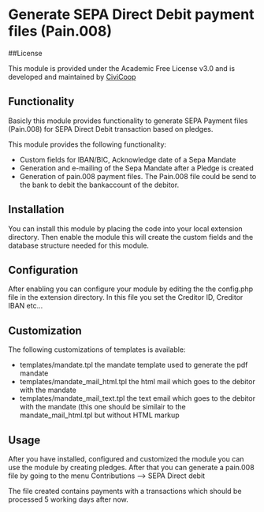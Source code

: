 # Generate SEPA Direct Debit payment files (Pain.008)

##License

This module is provided under the Academic Free License v3.0 and is developed and maintained by [CiviCoop](http://www.civicoop.org)

## Functionality

Basicly this module provides functionality to generate SEPA Payment files (Pain.008) for SEPA Direct Debit transaction based on pledges.

This module provides the following functionality:

* Custom fields for IBAN/BIC, Acknowledge date of a Sepa Mandate
* Generation and e-mailing of the Sepa Mandate after a Pledge is created
* Generation of pain.008 payment files. The Pain.008 file could be send to the bank to debit the bankaccount of the debitor.

## Installation

You can install this module by placing the code into your local extension directory. Then enable the module this will create the custom fields and the database structure needed for this module.

## Configuration

After enabling you can configure your module by editing the the config.php file in the extension directory. In this file you set the Creditor ID, Creditor IBAN etc...

## Customization

The following customizations of templates is available:

* templates/mandate.tpl the mandate template used to generate the pdf mandate
* templates/mandate_mail_html.tpl the html mail which goes to the debitor with the mandate
* templates/mandate_mail_text.tpl the text email which goes to the debitor with the mandate (this one should be similair to the mandate_mail_html.tpl but without HTML markup

## Usage

After you have installed, configured and customized the module you can use the module by creating pledges. After that you can generate a pain.008 file by going to the menu Contributions --> SEPA Direct debit

The file created contains payments with a transactions which should be processed 5 working days after now. 